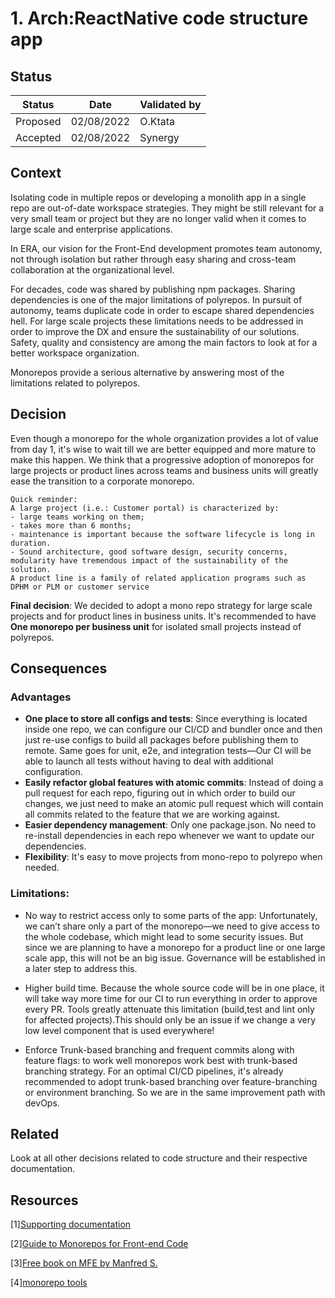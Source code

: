 # 1. Arch:ReactNative code structure app

## Status

|Status|Date|Validated by|
|------|----|------------|
|Proposed|02/08/2022|O.Ktata|
|Accepted|02/08/2022|Synergy|

## Context

Isolating code in multiple repos or developing a monolith app in a single repo are out-of-date workspace strategies. They might be still relevant for a very small team or project but they are no longer valid when it comes to large scale and enterprise applications.

In ERA, our vision for the Front-End development promotes team autonomy, not through isolation but rather through easy sharing and cross-team collaboration at the organizational level.

For decades, code was shared by publishing npm packages. Sharing dependencies  is one of the major limitations of polyrepos. In pursuit of autonomy, teams duplicate code in order to escape shared dependencies hell.
For large scale projects these limitations needs to be addressed in order to improve the DX and ensure the sustainability of our solutions. Safety, quality and consistency are among the main factors to look at for a better workspace organization. 

Monorepos provide a serious alternative by answering most of the limitations related to polyrepos. 

## Decision

Even though a monorepo for the whole organization provides a lot of value from day 1, it's wise to wait till we are better equipped and more mature to make this happen. We think that a progressive adoption of monorepos for large projects or product lines across teams and business units will greatly ease the transition to a corporate monorepo.

```
Quick reminder:
A large project (i.e.: Customer portal) is characterized by:
- large teams working on them;
- takes more than 6 months;
- maintenance is important because the software lifecycle is long in duration.
- Sound architecture, good software design, security concerns, modularity have tremendous impact of the sustainability of the solution.
A product line is a family of related application programs such as DPHM or PLM or customer service 
```

**Final decision**: We decided to adopt a mono repo strategy for large scale projects and for product lines in business units. It's recommended to have **One monorepo per business unit** for isolated small projects instead of polyrepos.

## Consequences
### Advantages

- **One place to store all configs and tests**: Since everything is located inside one repo, we can configure our CI/CD and bundler once and then just re-use configs to build all packages before publishing them to remote. Same goes for unit, e2e, and integration tests—Our CI will be able to launch all tests without having to deal with additional configuration.
- **Easily refactor global features with atomic commits**: Instead of doing a pull request for each repo, figuring out in which order to build our changes, we just need to make an atomic pull request which will contain all commits related to the feature that we are working against.
- **Easier dependency management**: Only one package.json. No need to re-install dependencies in each repo whenever we want to update our dependencies.
- **Flexibility**: It's easy to move projects from mono-repo to polyrepo when needed.

### Limitations:
- No way to restrict access only to some parts of the app: Unfortunately, we can’t share only a part of the monorepo—we need to give access to the whole codebase, which might lead to some security issues. But since we are planning to have a monorepo for a product line or one large scale app, this will not be an big issue. Governance will be established in a later step to address this.

- Higher build time. Because the whole source code will be in one place, it will take way more time for our CI to run everything in order to approve every PR. Tools greatly attenuate this limitation (build,test and lint only for affected projects).This should only be an issue if we change a very low level component that is used everywhere!
- Enforce Trunk-based branching and frequent commits along with feature flags: to work well monorepos work best with trunk-based branching strategy. For an optimal CI/CD pipelines, it's already recommended to adopt trunk-based branching over feature-branching or environment branching. So we are in the same improvement path with devOps.

## Related
Look at all other decisions related to code structure and their respective documentation.

## Resources
[1][Supporting documentation](../documentation/code%20structure-part-1-mono-repos-vs-poly-repo.md)

[2][Guide to Monorepos for Front-end Code](https://www.toptal.com/front-end/guide-to-monorepos)

[3][Free book on MFE by Manfred S.](https://www.angulararchitects.io/en/book/ )

[4][monorepo tools](https://monorepo.tools/)